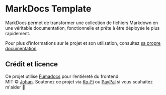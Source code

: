 # MarkDocs Template

MarkDocs permet de transformer une collection de fichiers Markdown en une véritable documentation, fonctionnelle et prête à être déployée le plus rapidement.

Pour plus d’informations sur le projet et son utilisation, consultez [sa propre documentation](https://markdocs.johanstick.fr).

## Crédit et licence

Ce projet utilise [Fumadocs](https://github.com/fuma-nama/fumadocs) pour l’entièreté du frontend.  
MIT © [Johan](https://johanstick.fr). Soutenez ce projet via [Ko-Fi](https://ko-fi.com/johan_stickman) ou [PayPal](https://paypal.me/moipastoii) si vous souhaitez m'aider 💙
